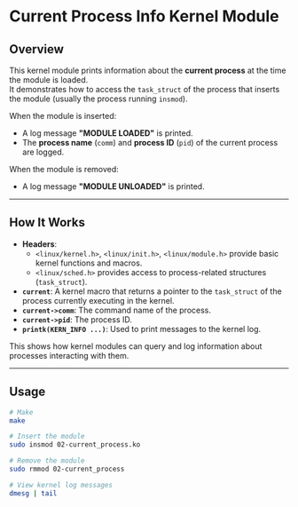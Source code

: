 # Current Process Info Kernel Module

## Overview
This kernel module prints information about the **current process** at the time the module is loaded.  
It demonstrates how to access the `task_struct` of the process that inserts the module (usually the process running `insmod`).  

When the module is inserted:
- A log message **"MODULE LOADED"** is printed.  
- The **process name** (`comm`) and **process ID** (`pid`) of the current process are logged.  

When the module is removed:
- A log message **"MODULE UNLOADED"** is printed.  

---

## How It Works
- **Headers**:
  - `<linux/kernel.h>`, `<linux/init.h>`, `<linux/module.h>` provide basic kernel functions and macros.  
  - `<linux/sched.h>` provides access to process-related structures (`task_struct`).  
- **`current`**: A kernel macro that returns a pointer to the `task_struct` of the process currently executing in the kernel.  
- **`current->comm`**: The command name of the process.  
- **`current->pid`**: The process ID.  
- **`printk(KERN_INFO ...)`**: Used to print messages to the kernel log.  

This shows how kernel modules can query and log information about processes interacting with them.

---

## Usage

```bash
# Make
make

# Insert the module
sudo insmod 02-current_process.ko

# Remove the module
sudo rmmod 02-current_process

# View kernel log messages
dmesg | tail

